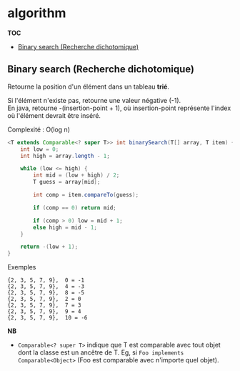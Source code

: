 # algorithm

**TOC**

* [Binary search (Recherche dichotomique)](https://github.com/ctrung/algorithm/blob/main/README.md#binary-search-recherche-dichotomique)


## Binary search (Recherche dichotomique)

Retourne la position d'un élément dans un tableau **trié**.

Si l'élément n'existe pas, retourne une valeur négative (-1).\
En java, retourne -(insertion-point + 1), où insertion-point représente l'index où l'élément devrait être inséré.


Complexité : O(log n)
```java
<T extends Comparable<? super T>> int binarySearch(T[] array, T item) {
    int low = 0;
    int high = array.length - 1;

    while (low <= high) {
        int mid = (low + high) / 2;
        T guess = array[mid];

        int comp = item.compareTo(guess);

        if (comp == 0) return mid;

        if (comp > 0) low = mid + 1;
        else high = mid - 1;
    }

    return -(low + 1);
}
```
Exemples
```
{2, 3, 5, 7, 9},  0 = -1
{2, 3, 5, 7, 9},  4 = -3
{2, 3, 5, 7, 9},  8 = -5
{2, 3, 5, 7, 9},  2 = 0
{2, 3, 5, 7, 9},  7 = 3
{2, 3, 5, 7, 9},  9 = 4
{2, 3, 5, 7, 9},  10 = -6
```

**NB**
* `Comparable<? super T>` indique que T est comparable avec tout objet dont la classe est un ancêtre de T. Eg, si `Foo implements Comparable<Object>` (Foo est comparable avec n'importe quel objet).
